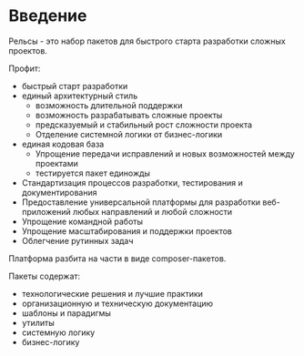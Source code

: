 # Введение

Рельсы - это набор пакетов для быстрого старта разработки сложных проектов.

Профит:

* быстрый старт разработки
* единый архитектурный стиль
  * возможность длительной поддержки
  * возможность разрабатывать сложные проекты
  * предсказуемый и стабильный рост сложности проекта
  * Отделение системной логики от бизнес-логики
* единая кодовая база
  * Упрощение передачи исправлений и новых возможностей между проектами
  * тестируется пакет единожды
* Стандартизация процессов разработки, тестирования и документирования
* Предоставление универсальной платформы для разработки веб-приложений любых направлений и любой сложности
* Упрощение командной работы
* Упрощение масштабирования и поддержки проектов
* Облегчение рутинных задач

Платформа разбита на части в виде composer-пакетов.

Пакеты содержат:

* технологические решения и лучшие практики
* организационную и техническую документацию
* шаблоны и парадигмы
* утилиты
* системную логику
* бизнес-логику
